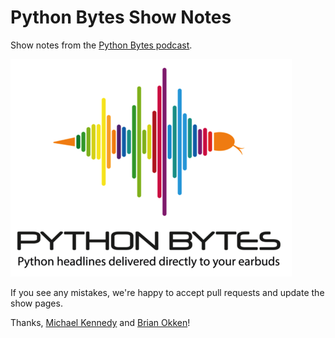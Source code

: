 # Python Bytes Show Notes
Show notes from the [Python Bytes podcast](https://pythonbytes.fm/).

[![Python Bytes Logo](https://raw.githubusercontent.com/mikeckennedy/python_bytes_show_notes/master/readme_resources/logo.png)](https://pythonbytes.fm/)

If you see any mistakes, we're happy to accept pull requests and update the show pages.

Thanks, [Michael Kennedy](https://twitter.com/mkennedy) and [Brian Okken](https://twitter.com/brianokken)!

